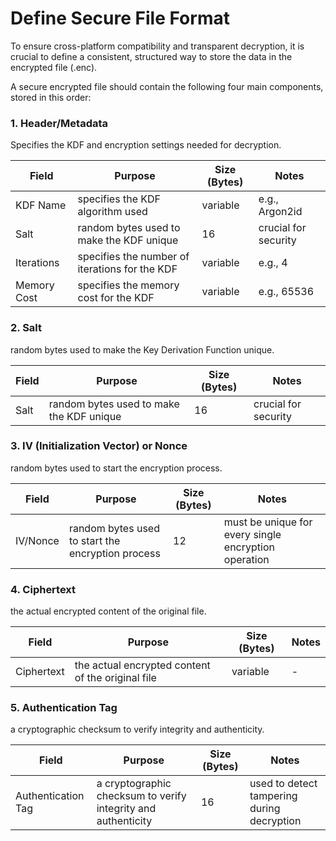 # Define Secure File Format

To ensure cross-platform compatibility and transparent decryption, it is crucial to define a consistent, structured way to store the data in the encrypted file (.enc).

A secure encrypted file should contain the following four main components, stored in this order:

### 1. Header/Metadata

Specifies the KDF and encryption settings needed for decryption.

| Field | Purpose | Size (Bytes) | Notes |
| --- | --- | --- | --- |
| KDF Name | specifies the KDF algorithm used | variable | e.g., Argon2id |
| Salt | random bytes used to make the KDF unique | 16 | crucial for security |
| Iterations | specifies the number of iterations for the KDF | variable | e.g., 4 |
| Memory Cost | specifies the memory cost for the KDF | variable | e.g., 65536 |

### 2. Salt

random bytes used to make the Key Derivation Function unique.

| Field | Purpose | Size (Bytes) | Notes |
| --- | --- | --- | --- |
| Salt | random bytes used to make the KDF unique | 16 | crucial for security |

### 3. IV (Initialization Vector) or Nonce

random bytes used to start the encryption process.

| Field | Purpose | Size (Bytes) | Notes |
| --- | --- | --- | --- |
| IV/Nonce | random bytes used to start the encryption process | 12 | must be unique for every single encryption operation |

### 4. Ciphertext

the actual encrypted content of the original file.

| Field | Purpose | Size (Bytes) | Notes |
| --- | --- | --- | --- |
| Ciphertext | the actual encrypted content of the original file | variable | - |

### 5. Authentication Tag

a cryptographic checksum to verify integrity and authenticity.

| Field | Purpose | Size (Bytes) | Notes |
| --- | --- | --- | --- |
| Authentication Tag | a cryptographic checksum to verify integrity and authenticity | 16 | used to detect tampering during decryption |
